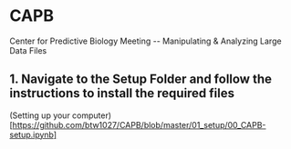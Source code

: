 # CAPB
Center for Predictive Biology Meeting -- Manipulating &amp; Analyzing Large Data Files

## 1. Navigate to the Setup Folder and follow the instructions to install the required files
(Setting up your computer)[https://github.com/btw1027/CAPB/blob/master/01_setup/00_CAPB-setup.ipynb]

